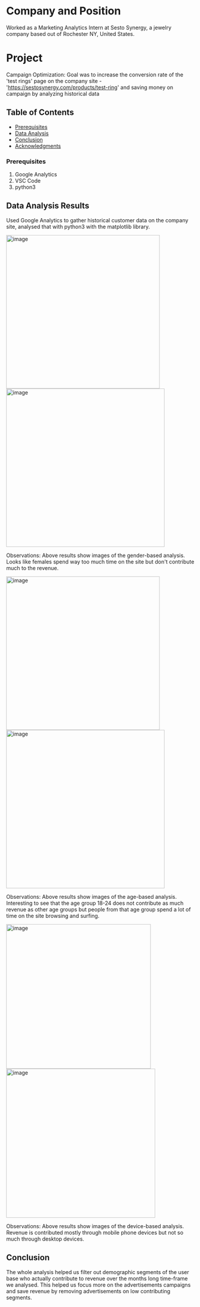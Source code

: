 # Company and Position
Worked as a Marketing Analytics Intern at Sesto Synergy, a jewelry company based out of Rochester NY, United States.

# Project
Campaign Optimization:
Goal was to increase the conversion rate of the 'test rings' page on the company site - 'https://sestosynergy.com/products/test-ring' and saving money on campaign
by analyzing historical data 

## Table of Contents
- [Prerequisites](#prerequisites)
- [Data Analysis](#data_analysis)
- [Conclusion](#conclusion)
- [Acknowledgments](#acknowledgments)

### Prerequisites
1) Google Analytics
2) VSC Code
3) python3

## Data Analysis Results
Used Google Analytics to gather historical customer data on the company site, analysed that with python3 with the matplotlib library.

<img width="411" alt="image" src="https://github.com/sankalpsaoji98/Campaign_Optimization/assets/26198596/00c7eecb-2e2b-4e5d-a848-131ca950c6d3">
<img width="424" alt="image" src="https://github.com/sankalpsaoji98/Campaign_Optimization/assets/26198596/1ad05cea-ecb3-42a9-a43b-2263c192e0ca">

Observations: Above results show images of the gender-based analysis. Looks like females spend way too much time on the site but don't contribute much to the revenue.

<img width="411" alt="image" src="https://github.com/sankalpsaoji98/Campaign_Optimization/assets/26198596/b29b6305-38c5-4a5b-8888-9724c97ddd6d">
<img width="424" alt="image" src="https://github.com/sankalpsaoji98/Campaign_Optimization/assets/26198596/c5b12d54-34c1-4221-ba1f-43672a0a4068">

Observations: Above results show images of the age-based analysis. Interesting to see that the age group 18-24 does not contribute as much revenue as other age groups but people from that age group spend a lot of time on the site browsing and surfing.

<img width="387" alt="image" src="https://github.com/sankalpsaoji98/Campaign_Optimization/assets/26198596/5da0fd5a-18f5-407a-a775-4a06747448b1">
<img width="399" alt="image" src="https://github.com/sankalpsaoji98/Campaign_Optimization/assets/26198596/d0f50170-eb3a-4ab7-9c97-5fcddf1a732d">

Observations: Above results show images of the device-based analysis. Revenue is contributed mostly through mobile phone devices but not so much through desktop devices.

## Conclusion
The whole analysis helped us filter out demographic segments of the user base who actually contribute to revenue over the months long time-frame we analysed. This helped us focus more on the advertisements campaigns and save revenue by removing advertisements on low contributing segments.

